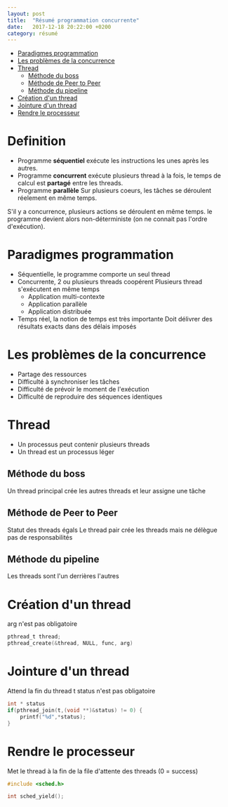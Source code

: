 ```yaml
---
layout: post
title:  "Résumé programmation concurrente"
date:   2017-12-18 20:22:00 +0200
category: résumé
---
```


- [Paradigmes programmation](#paradigmes-programmation)
- [Les problèmes de la concurrence](#les-probl%C3%A8mes-de-la-concurrence)
- [Thread](#thread)
	- [Méthode du boss](#m%C3%A9thode-du-boss)
	- [Méthode de Peer to Peer](#m%C3%A9thode-de-peer-to-peer)
	- [Méthode du pipeline](#m%C3%A9thode-du-pipeline)
- [Création d'un thread](#cr%C3%A9ation-dun-thread)
- [Jointure d'un thread](#jointure-dun-thread)
- [Rendre le processeur](#rendre-le-processeur)

# Definition
* Programme **séquentiel** exécute les instructions les unes après les autres.
* Programme **concurrent** exécute plusieurs thread à la fois, le temps de calcul est **partagé** entre les threads.
* Programme **parallèle** Sur plusieurs coeurs, les tâches se déroulent réelement en même temps.

S'il y a concurrence, plusieurs actions se déroulent en même temps. le programme devient alors non-déterministe (on ne connait pas l'ordre d'exécution).




























# Paradigmes programmation
* Séquentielle, le programme comporte un seul thread
* Concurrente, 2 ou plusieurs threads coopérent
Plusieurs thread s'exécutent en même temps
	* Application multi-contexte
	* Application parallèle
	* Application distribuée
* Temps réel, la notion de temps est très importante
Doit délivrer des résultats exacts dans des délais imposés

# Les problèmes de la concurrence
* Partage des ressources
* Difficulté à synchroniser les tâches
* Difficulté de prévoir le moment de l'exécution
* Difficulté de reproduire des séquences identiques

# Thread
* Un processus peut contenir plusieurs threads
* Un thread est un processus léger

## Méthode du boss
Un thread principal crée les autres threads et leur assigne une tâche
## Méthode de Peer to Peer
Statut des threads égals
Le thread pair crée les threads mais ne délègue pas de responsabilités
## Méthode du pipeline
Les threads sont l'un derrières l'autres

# Création d'un thread
arg n'est pas obligatoire
```c
pthread_t thread;
pthread_create(&thread, NULL, func, arg)

```

# Jointure d'un thread
Attend la fin du thread t
status n'est pas obligatoire
```c
int * status
if(pthread_join(t,(void **)&status) != 0) {
	printf("%d",*status);
}
```

# Rendre le processeur
Met le thread à la fin de la file d'attente des threads (0 = success)

```c
#include <sched.h>

int sched_yield();
```
